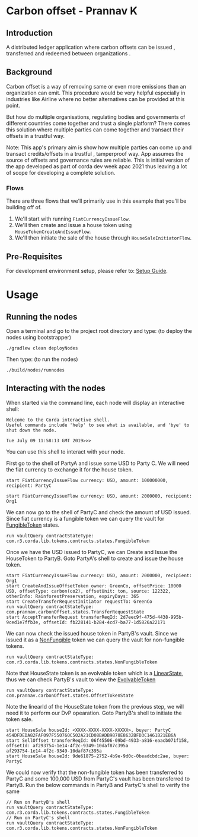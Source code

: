 # Carbon offset - Prannav K

## Introduction
A distributed ledger application where carbon offsets can be issued , transferred and redeemed between organizations .

## Background

Carbon offset is a way of removing same or even more emissions than an organization can emit. This procedure would be very helpful especially in industries like Airline where no better alternatives can be provided at this point.

But how do multiple organisations, regulating bodies and governments of different countries come together and trust a single platform? There comes this solution where multiple parties can come together and transact their offsets in a trustful way.

Note: This app's primary aim is show how multiple parties can come up and transact credits/offsets in a trustful , tamperproof way. App assumes the source of offsets and governance rules are reliable. This is initial version of the app developed as part of corda dev week apac 2021 thus leaving a lot of scope for developing a complete solution.

### Flows

There are three flows that we'll primarily use in this example that you'll be building off of.

1. We'll start with running `FiatCurrencyIssueFlow`.
2. We'll then create and issue a house token using `HouseTokenCreateAndIssueFlow`.
3. We'll then initiate the sale of the house through `HouseSaleInitiatorFlow`.



## Pre-Requisites
For development environment setup, please refer to: [Setup Guide](https://docs.corda.net/getting-set-up.html).

# Usage

## Running the nodes
Open a terminal and go to the project root directory and type: (to deploy the nodes using bootstrapper)
```
./gradlew clean deployNodes
```
Then type: (to run the nodes)
```
./build/nodes/runnodes
```
## Interacting with the nodes

When started via the command line, each node will display an interactive shell:

    Welcome to the Corda interactive shell.
    Useful commands include 'help' to see what is available, and 'bye' to shut down the node.
    
    Tue July 09 11:58:13 GMT 2019>>>

You can use this shell to interact with your node.

First go to the shell of PartyA and issue some USD to Party C. We will need the fiat currency to exchange it for the house token. 

    start FiatCurrencyIssueFlow currency: USD, amount: 100000000, recipient: PartyC

    start FiatCurrencyIssueFlow currency: USD, amount: 2000000, recipient: Org1

We can now go to the shell of PartyC and check the amount of USD issued. Since fiat currency is a fungible token we can query the vault for [FungibleToken](https://training.corda.net/libraries/tokens-sdk/#fungibletoken) states.

    run vaultQuery contractStateType: com.r3.corda.lib.tokens.contracts.states.FungibleToken
    
Once we have the USD issued to PartyC, we can Create and Issue the HouseToken to PartyB. Goto PartyA's shell to create and issue the house token.

    start FiatCurrencyIssueFlow currency: USD, amount: 2000000, recipient: Org1
    start CreateAndIssueOffsetToken owner: GreenCo, offsetPrice: 10000 USD, offsetType: carbon(co2), offsetUnit: ton, source: 122322, otherInfo: RainforestPreservation, expiryDays: 365
    start CreateTransferRequestInitiator requestTo: GreenCo
    run vaultQuery contractStateType: com.prannav.carbonOffset.states.TransferRequestState
    start AcceptTransferRequest transferReqId: 2d7eec9f-475d-4438-995b-9ced1e7ffb3e, offsetId: fb228141-b284-4cd7-ba77-1d5826a22171

We can now check the issued house token in PartyB's vault. Since we issued it as a [NonFungible](https://training.corda.net/libraries/tokens-sdk/#nonfungibletoken) token we can query the vault for non-fungible tokens.
    
    run vaultQuery contractStateType: com.r3.corda.lib.tokens.contracts.states.NonFungibleToken
    
Note that HouseState token is an evolvable token which is a [LinearState](https://docs.corda.net/docs/corda-os/api-states.html#linearstate), thus we can check PartyB's vault to view the [EvolvableToken](https://training.corda.net/libraries/tokens-sdk/#evolvabletokentype)

    run vaultQuery contractStateType: com.prannav.carbonOffset.states.OffsetTokenState
    
Note the linearId of the HouseState token from the previous step, we will need it to perform our DvP opearation. Goto PartyB's shell to initiate the token sale.
    
    start HouseSale houseId: <XXXX-XXXX-XXXX-XXXXX>, buyer: PartyC
    454DFDEDA82FAF097F550760C502A21CD08BADB9878E8632BFD3C1461B21EB6A
    start SellOffset transferReqId: 06f45506-09bd-4933-a816-eaacb071f158, offsetId: af293754-1e14-4f2c-9349-10daf87c395a
    af293754-1e14-4f2c-9349-10daf87c395a
    start HouseSale houseId: 9de61875-2752-4b9e-9d0c-0beadcbdc2ae, buyer: PartyC

We could now verify that the non-fungible token has been transferred to PartyC and some 100,000 USD from PartyC's vault has been transferred to PartyB. Run the below commands in PartyB and PartyC's shell to verify the same
    
    // Run on PartyB's shell
    run vaultQuery contractStateType: com.r3.corda.lib.tokens.contracts.states.FungibleToken
    // Run on PartyC's shell
    run vaultQuery contractStateType: com.r3.corda.lib.tokens.contracts.states.NonFungibleToken
